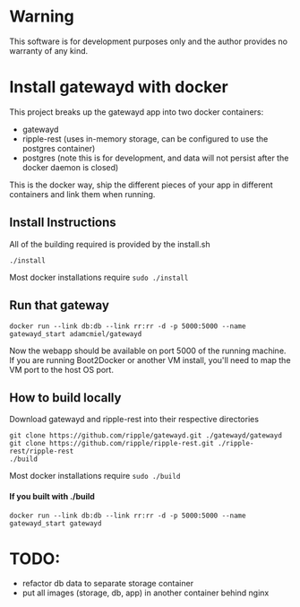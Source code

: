 # Warning
This software is for development purposes only and the author provides no warranty of any kind.

# Install gatewayd with docker

This project breaks up the gatewayd app into two docker containers:
 - gatewayd
 - ripple-rest (uses in-memory storage, can be configured to use the postgres container)
 - postgres (note this is for development, and data will not persist after the docker daemon is closed)


This is the docker way, ship the different pieces of your app in different containers and link them when running.

## Install Instructions

All of the building required is provided by the install.sh

    ./install

Most docker installations require `sudo ./install`

## Run that gateway

    docker run --link db:db --link rr:rr -d -p 5000:5000 --name gatewayd_start adamcmiel/gatewayd

Now the webapp should be available on port 5000 of the running machine.
If you are running Boot2Docker or another VM install, you'll need to map the VM port to the host OS port.

## How to build locally

Download gatewayd and ripple-rest into their respective directories 

    git clone https://github.com/ripple/gatewayd.git ./gatewayd/gatewayd
    git clone https://github.com/ripple/ripple-rest.git ./ripple-rest/ripple-rest
    ./build

Most docker installations require `sudo ./build`

#### If you built with ./build

    docker run --link db:db --link rr:rr -d -p 5000:5000 --name gatewayd_start gatewayd

# TODO:

 - refactor db data to separate storage container
 - put all images (storage, db, app) in another container behind nginx
